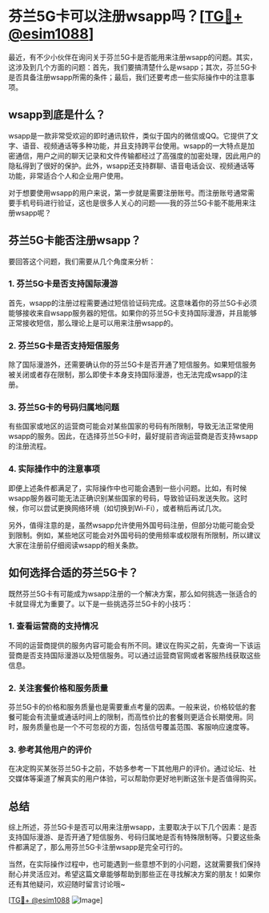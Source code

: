 # 芬兰5G卡可以注册wsapp吗？[[TG💪+ @esim1088](https://t.me/s/esim1088)]

最近，有不少小伙伴在询问关于芬兰5G卡是否能用来注册wsapp的问题。其实，这涉及到几个方面的问题：首先，我们要搞清楚什么是wsapp；其次，芬兰5G卡是否具备注册wsapp所需的条件；最后，我们还要考虑一些实际操作中的注意事项。

## wsapp到底是什么？

wsapp是一款非常受欢迎的即时通讯软件，类似于国内的微信或QQ。它提供了文字、语音、视频通话等多种功能，并且支持跨平台使用。wsapp的一大特点是加密通信，用户之间的聊天记录和文件传输都经过了高强度的加密处理，因此用户的隐私得到了很好的保护。此外，wsapp还支持群聊、语音电话会议、视频通话等功能，非常适合个人和企业用户使用。

对于想要使用wsapp的用户来说，第一步就是需要注册账号。而注册账号通常需要手机号码进行验证，这也是很多人关心的问题——我的芬兰5G卡能不能用来注册wsapp呢？

## 芬兰5G卡能否注册wsapp？

要回答这个问题，我们需要从几个角度来分析：

### 1. 芬兰5G卡是否支持国际漫游

首先，wsapp的注册过程需要通过短信验证码完成。这意味着你的芬兰5G卡必须能够接收来自wsapp服务器的短信。如果你的芬兰5G卡支持国际漫游，并且能够正常接收短信，那么理论上是可以用来注册wsapp的。

### 2. 芬兰5G卡是否支持短信服务

除了国际漫游外，还需要确认你的芬兰5G卡是否开通了短信服务。如果短信服务被关闭或者存在限制，那么即使卡本身支持国际漫游，也无法完成wsapp的注册。

### 3. 芬兰5G卡的号码归属地问题

有些国家或地区的运营商可能会对某些国家的号码有所限制，导致无法正常使用wsapp的服务。因此，在选择芬兰5G卡时，最好提前咨询运营商是否支持wsapp的注册流程。

### 4. 实际操作中的注意事项

即便上述条件都满足了，实际操作中也可能会遇到一些小问题。比如，有时候wsapp服务器可能无法正确识别某些国家的号码，导致验证码发送失败。这时候，你可以尝试更换网络环境（如切换到Wi-Fi），或者稍后再试几次。

另外，值得注意的是，虽然wsapp允许使用外国号码注册，但部分功能可能会受到限制。例如，某些地区可能会对外国号码的使用频率或权限有所限制，所以建议大家在注册前仔细阅读wsapp的相关条款。

## 如何选择合适的芬兰5G卡？

既然芬兰5G卡有可能成为wsapp注册的一个解决方案，那么如何挑选一张适合的卡就显得尤为重要了。以下是一些挑选芬兰5G卡的小技巧：

### 1. 查看运营商的支持情况

不同的运营商提供的服务内容可能会有所不同。建议在购买之前，先查询一下该运营商是否支持国际漫游以及短信服务。可以通过运营商官网或者客服热线获取这些信息。

### 2. 关注套餐价格和服务质量

芬兰5G卡的价格和服务质量也是需要重点考量的因素。一般来说，价格较低的套餐可能会有流量或通话时间上的限制，而高性价比的套餐则更适合长期使用。同时，服务质量也是一个不可忽视的方面，包括信号覆盖范围、客服响应速度等。

### 3. 参考其他用户的评价

在决定购买某张芬兰5G卡之前，不妨多参考一下其他用户的评价。通过论坛、社交媒体等渠道了解真实的用户体验，可以帮助你更好地判断这张卡是否值得购买。

## 总结

综上所述，芬兰5G卡是否可以用来注册wsapp，主要取决于以下几个因素：是否支持国际漫游、是否开通了短信服务、号码归属地是否有特殊限制等。只要这些条件都满足了，那么用芬兰5G卡注册wsapp是完全可行的。

当然，在实际操作过程中，也可能遇到一些意想不到的小问题，这就需要我们保持耐心并灵活应对。希望这篇文章能够帮助到那些正在寻找解决方案的朋友！如果你还有其他疑问，欢迎随时留言讨论哦~

[[TG💪+ @esim1088](https://t.me/s/esim1088) ![Image](https://i.postimg.cc/4NQfJmqS/Snipaste-2025-05-13-00-14-12.png)]
